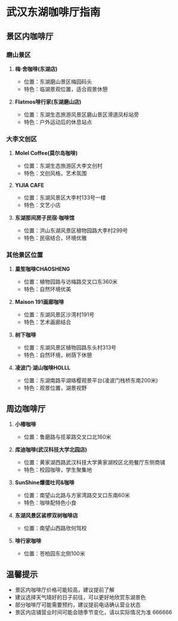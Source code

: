 # 武汉东湖咖啡厅指南

## 景区内咖啡厅

### 磨山景区
1. **梅·舍咖啡(东湖店)**
   - 位置：东湖磨山景区梅园码头
   - 特色：临湖景观位置，适合观景休憩

2. **Flatmos啡行家(东湖磨山店)**
   - 位置：东湖生态旅游风景区磨山景区滑道凤标站旁
   - 特色：户外运动后的休息站点

### 大李文创区
1. **Molel Coffee(莫尔岛咖啡)**
   - 位置：东湖生态旅游区大李文创村
   - 特色：文创风格，艺术氛围

2. **YIJIA CAFE**
   - 位置：东湖风景区大李村133号一楼
   - 特色：文艺小店

3. **东湖那间房子民宿·咖啡馆**
   - 位置：洪山东湖风景区植物园路大李村299号
   - 特色：民宿结合，环境优雅

### 其他景区位置
1. **巢笙咖啡CHAOSHENG**
   - 位置：植物园路与访梅路交叉口东360米
   - 特色：自然环境优美

2. **Maison 191画廊咖啡**
   - 位置：东湖风景区沙湾村191号
   - 特色：艺术画廊结合

3. **树下咖啡**
   - 位置：东湖风景区植物园路东头村313号
   - 特色：自然环境，树荫下休憩

4. **凌波门·湖山咖啡HOLLL**
   - 位置：东湖南路平湖珞樱观景平台(凌波门栈桥东南200米)
   - 特色：观景位置，湖景视野

## 周边咖啡厅

1. **小椿咖啡**
   - 位置：鲁磨路与揽翠路交叉口北160米

2. **库迪咖啡(武汉科技大学北园店)**
   - 位置：黄家湖西路武汉科技大学黄家湖校区北苑餐厅东侧商铺
   - 特色：校园咖啡，学生聚集地

3. **SunShine爆蛋吐司&咖啡**
   - 位置：南望山北路与方家湾路交叉口东南60米
   - 特色：咖啡配特色小食

4. **东湖风景区裟椤双树咖啡店**
   - 位置：南望山西路欣何驾校

5. **啡行家咖啡**
   - 位置：苍柏园东北侧100米

## 温馨提示
- 景区内咖啡厅价格可能较高，建议提前了解
- 建议选择天气晴好的日子前往，可以更好地欣赏东湖景色
- 部分咖啡厅可能需要预约，建议提前电话确认营业状态
- 景区内店铺营业时间可能会随季节变化，请以实际情况为准
666666
